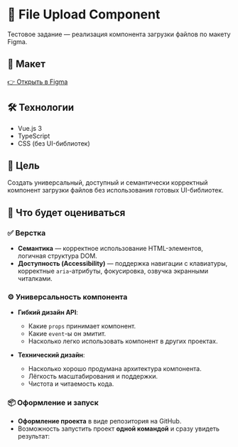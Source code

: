# 📁 File Upload Component

Тестовое задание — реализация компонента загрузки файлов по макету Figma.

## 📌 Макет

[👉 Открыть в Figma](https://www.figma.com/design/fl1P2bZb7wwZQIWei7ZIyZ/Test-frontend?node-id=0-1&p=f&t=7Be3FEpiqxaV5OIt-0)

## 🛠️ Технологии

- Vue.js 3
- TypeScript
- CSS (без UI-библиотек)

## 🎯 Цель

Создать универсальный, доступный и семантически корректный компонент загрузки файлов без использования готовых UI-библиотек.

## 🧾 Что будет оцениваться

### ✅ Верстка

- **Семантика** — корректное использование HTML-элементов, логичная структура DOM.
- **Доступность (Accessibility)** — поддержка навигации с клавиатуры, корректные `aria`-атрибуты, фокусировка, озвучка экранными читалками.

### ⚙️ Универсальность компонента

- **Гибкий дизайн API**:

  - Какие `props` принимает компонент.
  - Какие `event`-ы он эмитит.
  - Насколько легко использовать компонент в других проектах.

- **Технический дизайн**:
  - Насколько хорошо продумана архитектура компонента.
  - Лёгкость масштабирования и поддержки.
  - Чистота и читаемость кода.

### 📦 Оформление и запуск

- **Оформление проекта** в виде репозитория на GitHub.
- Возможность запустить проект **одной командой** и сразу увидеть результат:
